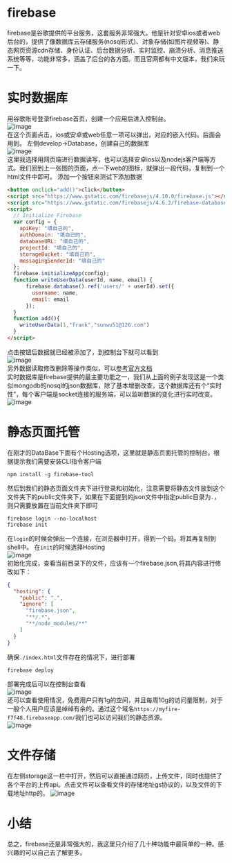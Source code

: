 # firebase
firebase是谷歌提供的平台服务，这套服务非常强大。他是针对安卓ios或者web后台的，提供了像数据库云存储服务(nosql形式)、对象存储(如图片视频等)、静态网页资源cdn存储、身份认证、后台数据分析、实时监控、崩溃分析、消息推送系统等等，功能非常多，涵盖了后台的各方面。而且官网都有中文版本，我们来玩一下。
# 实时数据库
用谷歌账号登录firebase首页，创建一个应用后进入控制台。  
![image](img/firebase1.jpg)  
在这个页面点击，ios或安卓或web任意一项可以弹出，对应的嵌入代码。后面会用到。
左侧develop->Database，创建自己的数据库  
![image](img/firebase2.jpg)  
这里我选择用网页端进行数据读写，也可以选择安卓ios以及nodejs客户端等方式。我们回到上一张图的页面，点一下web的图标，就弹出一段代码，复制到一个html文件中即可。
添加一个按钮来测试下添加数据
```html
<button onclick="add()">click</button>
<script src="https://www.gstatic.com/firebasejs/4.10.0/firebase.js"></script>
<script src="https://www.gstatic.com/firebasejs/4.6.2/firebase-database.js"></script>
<script>
  // Initialize Firebase
  var config = {
    apiKey: "填自己的",
    authDomain: "填自己的",
    databaseURL: "填自己的",
    projectId: "填自己的",
    storageBucket: "填自己的",
    messagingSenderId: "填自己的"
  };
  firebase.initializeApp(config);
  function writeUserData(userId, name, email) {
	  firebase.database().ref('users/' + userId).set({
		username: name,
		email: email
	  });
  }
  function add(){
	writeUserData(1,"frank","sunwu51@126.com")
  }
</script>
```
点击按钮后数据就已经被添加了，到控制台下就可以看到  
![image](img/firebase3.jpg)  
另外数据读取修改删除等操作类似，可以[参考官方文档](https://firebase.google.com/docs/database/web/read-and-write?authuser=0)  
实时数据库是firebase提供的最主要功能之一，我们从上面的例子发现这是一个类似mongodb的nosql的json数据库，除了基本增删改查，这个数据库还有个“实时性”，每个客户端是socket连接的服务端，可以监听数据的变化进行实时改变。  
![image](img/firebase.gif)

# 静态页面托管
在刚才的DataBase下面有个Hosting选项，这里就是静态页面托管的控制台。根据提示我们需要安装CLI指令客户端
```
npm install -g firebase-tool
```
然后到我们的静态页面文件夹下进行登录和初始化，注意需要将静态文件放到这个文件夹下的public文件夹下，如果在下面提到的json文件中指定public目录为`.`，则只需要放置在当前文件夹下即可
```
firebase login --no-localhost
firebase init
```
在`login`的时候会弹出一个连接，在浏览器中打开，得到一个码。将其再复制到shell中。
在`init`的时候选择Hosting  
![image](img/firebase4.jpg)  
初始化完成，查看当前目录下的文件，应该有一个firebase.json,将其内容进行修改如下：
```json
{
  "hosting": {
    "public": ".",
    "ignore": [
      "firebase.json",
      "**/.*",
      "**/node_modules/**"
    ]
  }
}
```
确保`./index.html`文件存在的情况下，进行部署
```
firebase deploy
```
部署完成后可以在控制台查看  
![image](img/firebase5.jpg)  
还可以查看使用情况，免费用户只有1g的空间，并且每周10g的访问量限制，对于一般个人用户应该是绰绰有余的。通过这个域名`https://myfire-f7f48.firebaseapp.com/`我们也可以访问我们的静态资源。  
![image](img/firebase6.jpg)
# 文件存储
在左侧storage这一栏中打开，然后可以直接通过网页，上传文件，同时也提供了各个平台的上传api。点击文件可以查看文件的存储地址gs协议的，以及文件的下载地址http的。
![image](img/firebase7.jpg)

# 小结
总之，firebase还是非常强大的，我这里只介绍了几十种功能中最简单的一种。感兴趣的可以自己去了解更多。
